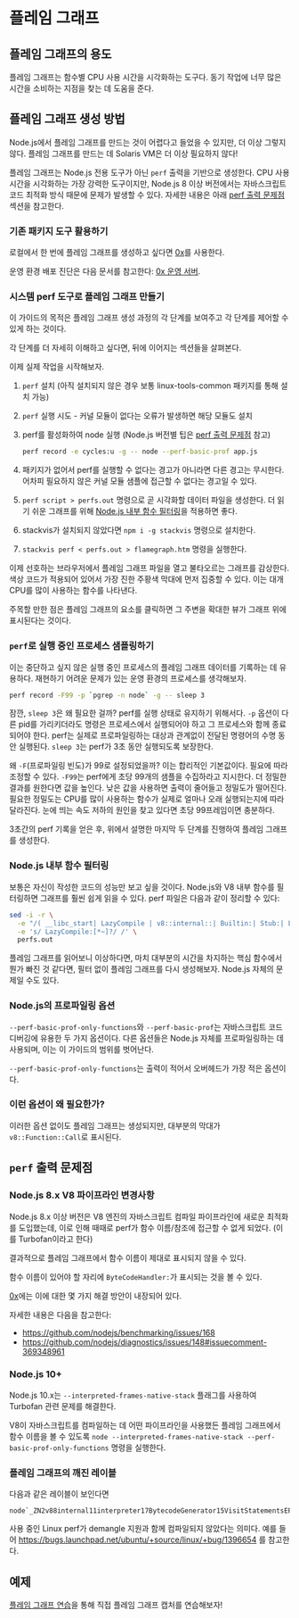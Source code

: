 # 플레임 그래프

## 플레임 그래프의 용도

플레임 그래프는 함수별 CPU 사용 시간을 시각화하는 도구다. 동기 작업에 너무 많은 시간을 소비하는 지점을 찾는 데 도움을 준다.

## 플레임 그래프 생성 방법

Node.js에서 플레임 그래프를 만드는 것이 어렵다고 들었을 수 있지만, 더 이상 그렇지 않다.
플레임 그래프를 만드는 데 Solaris VM은 더 이상 필요하지 않다!

플레임 그래프는 Node.js 전용 도구가 아닌 `perf` 출력을 기반으로 생성한다. CPU 사용 시간을 시각화하는 가장 강력한 도구이지만, Node.js 8 이상 버전에서는 자바스크립트 코드 최적화 방식 때문에 문제가 발생할 수 있다. 자세한 내용은 아래 [perf 출력 문제점](#perf-출력-문제점) 섹션을 참고한다.

### 기존 패키지 도구 활용하기

로컬에서 한 번에 플레임 그래프를 생성하고 싶다면 [0x](https://www.npmjs.com/package/0x)를 사용한다.

운영 환경 배포 진단은 다음 문서를 참고한다: [0x 운영 서버][].

### 시스템 perf 도구로 플레임 그래프 만들기 

이 가이드의 목적은 플레임 그래프 생성 과정의 각 단계를 보여주고 각 단계를 제어할 수 있게 하는 것이다.

각 단계를 더 자세히 이해하고 싶다면, 뒤에 이어지는 섹션들을 살펴본다.

이제 실제 작업을 시작해보자.

1. `perf` 설치 (아직 설치되지 않은 경우 보통 linux-tools-common 패키지를 통해 설치 가능)
2. `perf` 실행 시도 - 커널 모듈이 없다는 오류가 발생하면 해당 모듈도 설치
3. perf를 활성화하여 node 실행 (Node.js 버전별 팁은 [perf 출력 문제점](#perf-출력-문제점) 참고)

   ```bash
   perf record -e cycles:u -g -- node --perf-basic-prof app.js
   ```

4. 패키지가 없어서 perf를 실행할 수 없다는 경고가 아니라면 다른 경고는 무시한다. 어차피 필요하지 않은 커널 모듈 샘플에 접근할 수 없다는 경고일 수 있다.
5. `perf script > perfs.out` 명령으로 곧 시각화할 데이터 파일을 생성한다. 더 읽기 쉬운 그래프를 위해 [Node.js 내부 함수 필터링](#nodejs-내부-함수-필터링)을 적용하면 좋다.
6. stackvis가 설치되지 않았다면 `npm i -g stackvis` 명령으로 설치한다.
7. `stackvis perf < perfs.out > flamegraph.htm` 명령을 실행한다.

이제 선호하는 브라우저에서 플레임 그래프 파일을 열고 불타오르는 그래프를 감상한다. 색상 코드가 적용되어 있어서 가장 진한 주황색 막대에 먼저 집중할 수 있다. 이는 대개 CPU를 많이 사용하는 함수를 나타낸다.

주목할 만한 점은 플레임 그래프의 요소를 클릭하면 그 주변을 확대한 뷰가 그래프 위에 표시된다는 것이다.

### `perf`로 실행 중인 프로세스 샘플링하기

이는 중단하고 싶지 않은 실행 중인 프로세스의 플레임 그래프 데이터를 기록하는 데 유용하다. 재현하기 어려운 문제가 있는 운영 환경의 프로세스를 생각해보자.

```bash
perf record -F99 -p `pgrep -n node` -g -- sleep 3
```

잠깐, `sleep 3`은 왜 필요한 걸까? perf를 실행 상태로 유지하기 위해서다. `-p` 옵션이 다른 pid를 가리키더라도 명령은 프로세스에서 실행되어야 하고 그 프로세스와 함께 종료되어야 한다.
perf는 실제로 프로파일링하는 대상과 관계없이 전달된 명령어의 수명 동안 실행된다. `sleep 3`는 perf가 3초 동안 실행되도록 보장한다.

왜 `-F`(프로파일링 빈도)가 99로 설정되었을까? 이는 합리적인 기본값이다. 필요에 따라 조정할 수 있다.
`-F99`는 perf에게 초당 99개의 샘플을 수집하라고 지시한다. 더 정밀한 결과를 원한다면 값을 높인다. 낮은 값을 사용하면 출력이 줄어들고 정밀도가 떨어진다. 필요한 정밀도는 CPU를 많이 사용하는 함수가 실제로 얼마나 오래 실행되는지에 따라 달라진다. 눈에 띄는 속도 저하의 원인을 찾고 있다면 초당 99프레임이면 충분하다.

3초간의 perf 기록을 얻은 후, 위에서 설명한 마지막 두 단계를 진행하여 플레임 그래프를 생성한다.

### Node.js 내부 함수 필터링

보통은 자신이 작성한 코드의 성능만 보고 싶을 것이다. Node.js와 V8 내부 함수를 필터링하면 그래프를 훨씬 쉽게 읽을 수 있다. perf 파일은 다음과 같이 정리할 수 있다:

```bash
sed -i -r \
  -e "/( __libc_start| LazyCompile | v8::internal::| Builtin:| Stub:| LoadIC:|\[unknown\]| LoadPolymorphicIC:)/d" \
  -e 's/ LazyCompile:[*~]?/ /' \
  perfs.out
```

플레임 그래프를 읽어보니 이상하다면, 마치 대부분의 시간을 차지하는 핵심 함수에서 뭔가 빠진 것 같다면, 필터 없이 플레임 그래프를 다시 생성해보자. Node.js 자체의 문제일 수도 있다.

### Node.js의 프로파일링 옵션

`--perf-basic-prof-only-functions`와 `--perf-basic-prof`는 자바스크립트 코드 디버깅에 유용한 두 가지 옵션이다. 다른 옵션들은 Node.js 자체를 프로파일링하는 데 사용되며, 이는 이 가이드의 범위를 벗어난다.

`--perf-basic-prof-only-functions`는 출력이 적어서 오버헤드가 가장 적은 옵션이다.

### 이런 옵션이 왜 필요한가?

이러한 옵션 없이도 플레임 그래프는 생성되지만, 대부분의 막대가 `v8::Function::Call`로 표시된다.

## `perf` 출력 문제점

### Node.js 8.x V8 파이프라인 변경사항

Node.js 8.x 이상 버전은 V8 엔진의 자바스크립트 컴파일 파이프라인에 새로운 최적화를 도입했는데, 이로 인해 때때로 perf가 함수 이름/참조에 접근할 수 없게 되었다. (이를 Turbofan이라고 한다)

결과적으로 플레임 그래프에서 함수 이름이 제대로 표시되지 않을 수 있다.

함수 이름이 있어야 할 자리에 `ByteCodeHandler:`가 표시되는 것을 볼 수 있다.

[0x](https://www.npmjs.com/package/0x)에는 이에 대한 몇 가지 해결 방안이 내장되어 있다.

자세한 내용은 다음을 참고한다:

- https://github.com/nodejs/benchmarking/issues/168
- https://github.com/nodejs/diagnostics/issues/148#issuecomment-369348961

### Node.js 10+

Node.js 10.x는 `--interpreted-frames-native-stack` 플래그를 사용하여 Turbofan 관련 문제를 해결한다.

V8이 자바스크립트를 컴파일하는 데 어떤 파이프라인을 사용했든 플레임 그래프에서 함수 이름을 볼 수 있도록 `node --interpreted-frames-native-stack --perf-basic-prof-only-functions` 명령을 실행한다.

### 플레임 그래프의 깨진 레이블

다음과 같은 레이블이 보인다면

```
node`_ZN2v88internal11interpreter17BytecodeGenerator15VisitStatementsEPNS0_8ZoneListIPNS0_9StatementEEE
```

사용 중인 Linux perf가 demangle 지원과 함께 컴파일되지 않았다는 의미다. 예를 들어 https://bugs.launchpad.net/ubuntu/+source/linux/+bug/1396654 를 참고한다.

## 예제

[플레임 그래프 연습](https://github.com/naugtur/node-example-flamegraph)을 통해 직접 플레임 그래프 캡처를 연습해보자!

[0x 운영 서버]: https://github.com/davidmarkclements/0x/blob/master/docs/production-servers.md